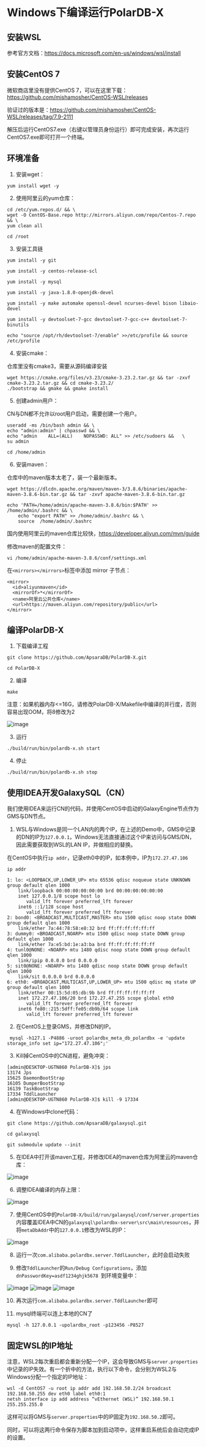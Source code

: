 # Windows下编译运行PolarDB-X

## 安装WSL
参考官方文档：https://docs.microsoft.com/en-us/windows/wsl/install

## 安装CentOS 7
微软商店里没有提供CentOS 7，可以在这里下载：https://github.com/mishamosher/CentOS-WSL/releases

验证过的版本是：https://github.com/mishamosher/CentOS-WSL/releases/tag/7.9-2111

解压后运行CentOS7.exe（右键以管理员身份运行）即可完成安装，再次运行CentOS7.exe即可打开一个终端。

## 环境准备
1. 安装wget： 
```
yum install wget -y
```

2. 使用阿里云的yum仓库：
```
cd /etc/yum.repos.d/ && \
wget -O CentOS-Base.repo http://mirrors.aliyun.com/repo/Centos-7.repo && \
yum clean all

cd /root
```

3. 安装工具链
```
yum install -y git

yum install -y centos-release-scl

yum install -y mysql

yum install -y java-1.8.0-openjdk-devel

yum install -y make automake openssl-devel ncurses-devel bison libaio-devel

yum install -y devtoolset-7-gcc devtoolset-7-gcc-c++ devtoolset-7-binutils

echo "source /opt/rh/devtoolset-7/enable" >>/etc/profile && source /etc/profile
```

4. 安装cmake：

仓库里没有cmake3，需要从源码编译安装

```
wget https://cmake.org/files/v3.23/cmake-3.23.2.tar.gz && tar -zxvf cmake-3.23.2.tar.gz && cd cmake-3.23.2/
./bootstrap && gmake && gmake install 
```

5. 创建admin用户：

CN与DN都不允许以root用户启动，需要创建一个用户。
```
useradd -ms /bin/bash admin && \
echo "admin:admin" | chpasswd && \
echo "admin    ALL=(ALL)    NOPASSWD: ALL" >> /etc/sudoers &&   \
su admin

cd /home/admin
```

6. 安装maven：

仓库中的maven版本太老了，装一个最新版本。
```
wget https://dlcdn.apache.org/maven/maven-3/3.8.6/binaries/apache-maven-3.8.6-bin.tar.gz && tar -zxvf apache-maven-3.8.6-bin.tar.gz

echo 'PATH=/home/admin/apache-maven-3.8.6/bin:$PATH' >> /home/admin/.bashrc && \
    echo "export PATH" >> /home/admin/.bashrc && \
	source  /home/admin/.bashrc
```

国内使用阿里云的maven仓库比较快，https://developer.aliyun.com/mvn/guide

修改maven的配置文件：
```
vi /home/admin/apache-maven-3.8.6/conf/settings.xml
```
在`<mirrors></mirrors>`标签中添加 mirror 子节点：
```
<mirror>
  <id>aliyunmaven</id>
  <mirrorOf>*</mirrorOf>
  <name>阿里云公共仓库</name>
  <url>https://maven.aliyun.com/repository/public</url>
</mirror>
```

## 编译PolarDB-X

1. 下载编译工程
```
git clone https://github.com/ApsaraDB/PolarDB-X.git

cd PolarDB-X
```

2. 编译
```
make
```

注意：如果机器内存<=16G，请修改PolarDB-X/Makefile中编译的并行度，否则容易出现OOM，将8修改为2

![image](https://user-images.githubusercontent.com/2645985/173988137-dc514bdc-342f-4a4e-ae05-88f0ff44898a.png)


3. 运行
```
./build/run/bin/polardb-x.sh start
```

4. 停止
```
./build/run/bin/polardb-x.sh stop
```


## 使用IDEA开发GalaxySQL（CN）

我们使用IDEA来运行CN的代码，并使用CentOS中启动的GalaxyEngine节点作为GMS与DN节点。

1. WSL与Windows是同一个LAN内的两个IP，在上述的Demo中，GMS中记录的DN的IP为`127.0.0.1`，Windows无法直接通过这个IP来访问与GMS/DN，因此需要获取到WSL的LAN IP，并做相应的替换。

在CentOS中执行`ip addr`，记录eth0中的IP，如本例中，IP为`172.27.47.106`

```
ip addr

1: lo: <LOOPBACK,UP,LOWER_UP> mtu 65536 qdisc noqueue state UNKNOWN group default qlen 1000
    link/loopback 00:00:00:00:00:00 brd 00:00:00:00:00:00
    inet 127.0.0.1/8 scope host lo
       valid_lft forever preferred_lft forever
    inet6 ::1/128 scope host
       valid_lft forever preferred_lft forever
2: bond0: <BROADCAST,MULTICAST,MASTER> mtu 1500 qdisc noop state DOWN group default qlen 1000
    link/ether 7a:44:78:58:e8:32 brd ff:ff:ff:ff:ff:ff
3: dummy0: <BROADCAST,NOARP> mtu 1500 qdisc noop state DOWN group default qlen 1000
    link/ether 7a:e5:bd:1e:a3:ba brd ff:ff:ff:ff:ff:ff
4: tunl0@NONE: <NOARP> mtu 1480 qdisc noop state DOWN group default qlen 1000
    link/ipip 0.0.0.0 brd 0.0.0.0
5: sit0@NONE: <NOARP> mtu 1480 qdisc noop state DOWN group default qlen 1000
    link/sit 0.0.0.0 brd 0.0.0.0
6: eth0: <BROADCAST,MULTICAST,UP,LOWER_UP> mtu 1500 qdisc mq state UP group default qlen 1000
    link/ether 00:15:5d:05:db:9b brd ff:ff:ff:ff:ff:ff
    inet 172.27.47.106/20 brd 172.27.47.255 scope global eth0
       valid_lft forever preferred_lft forever
    inet6 fe80::215:5dff:fe05:db9b/64 scope link
       valid_lft forever preferred_lft forever
```

2. 在CentOS上登录GMS，并修改DN的IP。

```
 mysql -h127.1 -P4886 -uroot polardbx_meta_db_polardbx -e 'update storage_info set ip="172.27.47.106";'
```

3. Kill掉CentOS中的CN进程，避免冲突：

```
[admin@DESKTOP-UGTN860 PolarDB-X]$ jps
13174 Jps
15625 DaemonBootStrap
16105 DumperBootStrap
16139 TaskBootStrap
17334 TddlLauncher
[admin@DESKTOP-UGTN860 PolarDB-X]$ kill -9 17334
```
4. 在Windows中clone代码：

```
git clone https://github.com/ApsaraDB/galaxysql.git

cd galaxysql

git submodule update --init
```

5. 在IDEA中打开该maven工程，并修改IDEA的maven仓库为阿里云的maven仓库：

![image](https://user-images.githubusercontent.com/2645985/173986060-a0cdba7e-04b6-46bf-a76c-66582c83d630.png)

6. 调整IDEA编译的内存上限：

![image](https://user-images.githubusercontent.com/2645985/173986190-f647d8d7-4188-4f29-854c-a906f0686ca2.png)

7. 使用CentOS中的`PolarDB-X/build/run/galaxysql/conf/server.properties`内容覆盖IDEA中CN的`galaxysql\polardbx-server\src\main\resources`，并将`metaDbAddr`中的`127.0.0.1`修改为WSL的IP：

![image](https://user-images.githubusercontent.com/2645985/173987557-9b2f72aa-25a9-4149-b1c9-8a05cd26c19d.png)
  
8. 运行一次`com.alibaba.polardbx.server.TddlLauncher`，此时会启动失败

9. 修改`TddlLauncher`的`Run/Debug Configurations`，添加`dnPasswordKey=asdf1234ghjk5678
`到环境变量中：


![image](https://user-images.githubusercontent.com/2645985/173987036-5aa9560f-c1b7-4451-b164-82c457b0b597.png)
![image](https://user-images.githubusercontent.com/2645985/173987081-4767f56b-20ce-43a7-9cff-f35fa01ab5ca.png)
![image](https://user-images.githubusercontent.com/2645985/173987109-7ca46936-7f87-4c16-a0fe-73c7d5ab9bde.png)

10. 再次运行`com.alibaba.polardbx.server.TddlLauncher`即可

11. mysql终端可以连上本地的CN了

```
mysql -h 127.0.0.1 -upolardbx_root -p123456 -P8527
```

## 固定WSL的IP地址

注意，WSL2每次重启都会重新分配一个IP，这会导致GMS与`server.properties`中记录的IP失效。有一个折中的方法，执行以下命令，会分别为WSL2与Windows分配一个指定的IP地址：

```
wsl -d CentOS7 -u root ip addr add 192.168.50.2/24 broadcast 192.168.50.255 dev eth0 label eth0:1
netsh interface ip add address “vEthernet (WSL)” 192.168.50.1 255.255.255.0
```

这样可以将GMS与`server.properties`中的IP固定为`192.168.50.2`即可。

同时，可以将这两行命令保存为脚本加到启动项中，这样重启系统后会自动完成IP的设置。
